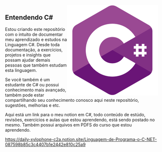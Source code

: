 
<img src="img/c.png" align="right" width="300">



## Entendendo C#

<p>Estou criando este repositório com o intuito de documentar meu aprendizado e estudos na Linguagem C#.
Desde toda documentação, a exercícios, projetos e insights que possam ajudar demais pessoas que também estudam
esta linguagem.</p>

<p>Se você também é um estudante de C# ou possui conhecimento mais avançado, também pode estar compartilhando seu conhecimento conosco aqui neste repositório, sugestões, melhorias e etc.</p>

<p>Aqui está um link para o meu notion em C#, todo conteúdo de estúdo, revisões, exercícios e aulas que estou aprendendo, está sendo postado no mesmo. Também possui arquivos em PDFS do curso que estou aprendendo.</p>

https://daily-xylophone-c2a.notion.site/Linguagem-de-Programa-o-C-NET-087598b85c3c4407b1e2442e810c25a9

